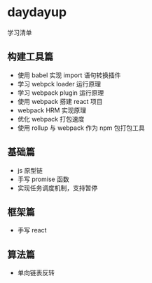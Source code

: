 # daydayup

学习清单

## 构建工具篇

- 使用 babel 实现 import 语句转换插件
- 学习 webpck loader 运行原理
- 学习 webpack plugin 运行原理
- 使用 webpack 搭建 react 项目
- webpack HRM 实现原理
- 优化 webpack 打包速度
- 使用 rollup 与 webpack 作为 npm 包打包工具

## 基础篇

- js 原型链
- 手写 promise 函数
- 实现任务调度机制，支持暂停

## 框架篇

- 手写 react

## 算法篇

- 单向链表反转
